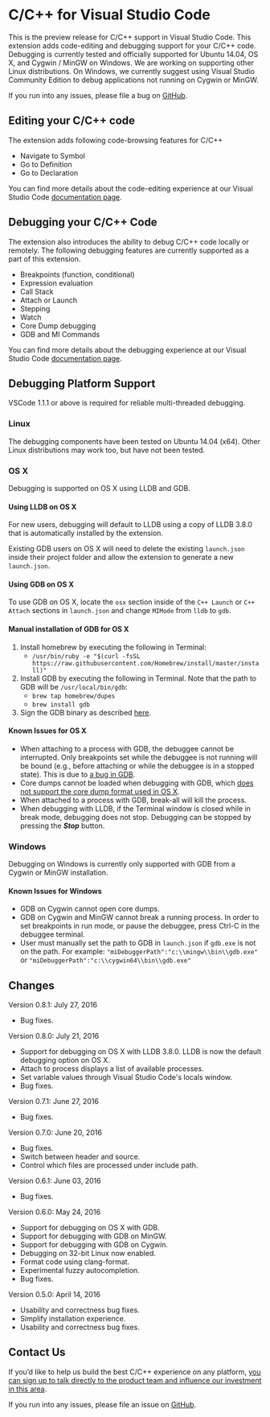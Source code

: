 # C/C++ for Visual Studio Code
This is the preview release for C/C++ support in Visual Studio Code. This extension adds code-editing and debugging support for your C/C++ code.
Debugging is currently tested and officially supported for Ubuntu 14.04, OS X, and Cygwin / MinGW on Windows. We are working on supporting other Linux distributions. On Windows, we currently suggest using Visual Studio Community Edition to debug applications not running on Cygwin or MinGW.  

If you run into any issues, please file a bug on [GitHub](https://github.com/Microsoft/vscppsamples/issues).

## Editing your C/C++ code
The extension adds following code-browsing features for C/C++
* Navigate to Symbol
* Go to Definition
* Go to Declaration
 
You can find more details about the code-editing experience at our Visual Studio Code [documentation page](http://code.visualstudio.com/docs/languages/cpp). 

## Debugging your C/C++ Code
The extension also introduces the ability to debug C/C++ code locally or remotely. The following debugging features are currently supported as a part of this extension.

* Breakpoints (function, conditional)
* Expression evaluation
* Call Stack
* Attach or Launch
* Stepping
* Watch
* Core Dump debugging 
* GDB and MI Commands 

You can find more details about the debugging experience at our Visual Studio Code [documentation page](http://code.visualstudio.com/docs/languages/cpp). 

## Debugging Platform Support
VSCode 1.1.1 or above is required for reliable multi-threaded debugging. 

### Linux
The debugging components have been tested on Ubuntu 14.04 (x64). Other Linux distributions may work too, but have not been tested. 

### OS X
Debugging is supported on OS X using LLDB and GDB.

#### Using LLDB on OS X 
For new users, debugging will default to LLDB using a copy of LLDB 3.8.0 that is automatically installed by the extension.

Existing GDB users on OS X will need to delete the existing `launch.json` inside their project folder and allow the extension to generate a new `launch.json`.

#### Using GDB on OS X
To use GDB on OS X, locate the `osx` section inside of the `C++ Launch` or `C++ Attach` sections in `launch.json` and change `MIMode` from `lldb` to `gdb`.

#### Manual installation of GDB for OS X
1. Install homebrew by executing the following in Terminal:
    * `/usr/bin/ruby -e "$(curl -fsSL https://raw.githubusercontent.com/Homebrew/install/master/install)"`
2. Install GDB by executing the following in Terminal. Note that the path to GDB will be `/usr/local/bin/gdb`:
    * `brew tap homebrew/dupes`
    * `brew install gdb`
3. Sign the GDB binary as described [here](https://gcc.gnu.org/onlinedocs/gnat_ugn/Codesigning-the-Debugger.html).

#### Known Issues for OS X
* When attaching to a process with GDB, the debuggee cannot be interrupted. Only breakpoints set while the debuggee is not running will be bound (e.g., before attaching or while the debuggee is in a stopped state). This is due to [a bug in GDB](https://sourceware.org/bugzilla/show_bug.cgi?id=20035).
* Core dumps cannot be loaded when debugging with GDB, which [does not support the core dump format used in OS X](https://www.sourceware.org/ml/gdb/2014-01/msg00036.html).
* When attached to a process with GDB, break-all will kill the process.
* When debugging with LLDB, if the Terminal window is closed while in break mode, debugging does not stop. Debugging can be stopped by pressing the **_Stop_** button.

### Windows
Debugging on Windows is currently only supported with GDB from a Cygwin or MinGW installation.

#### Known Issues for Windows
* GDB on Cygwin cannot open core dumps.
* GDB on Cygwin and MinGW cannot break a running process. In order to set breakpoints in run mode, or pause the debuggee, press Ctrl-C in the debuggee terminal. 
* User must manually set the path to GDB in `launch.json` if `gdb.exe` is not on the path. For example: `"miDebuggerPath":"c:\\mingw\\bin\\gdb.exe"` or `"miDebuggerPath":"c:\\cygwin64\\bin\\gdb.exe"`

## Changes
Version 0.8.1: July 27, 2016
* Bug fixes.

Version 0.8.0: July 21, 2016
* Support for debugging on OS X with LLDB 3.8.0. LLDB is now the default debugging option on OS X.
* Attach to process displays a list of available processes.
* Set variable values through Visual Studio Code's locals window. 
* Bug fixes.

Version 0.7.1: June 27, 2016
* Bug fixes.

Version 0.7.0: June 20, 2016
* Bug fixes.
* Switch between header and source.
* Control which files are processed under include path.

Version 0.6.1: June 03, 2016
* Bug fixes.
 
Version 0.6.0: May 24, 2016
* Support for debugging on OS X with GDB.
* Support for debugging with GDB on MinGW.
* Support for debugging with GDB on Cygwin.
* Debugging on 32-bit Linux now enabled.
* Format code using clang-format.
* Experimental fuzzy autocompletion.
* Bug fixes.

Version 0.5.0: April 14, 2016
* Usability and correctness bug fixes. 
* Simplify installation experience.
* Usability and correctness bug fixes. 

## Contact Us
If you’d like to help us build the best C/C++ experience on any platform, [you can sign up to talk directly to the product team and influence our investment in this area](http://landinghub.visualstudio.com/c-nonwin).

If you run into any issues, please file an issue on [GitHub](https://github.com/Microsoft/vscppsamples/issues). 

